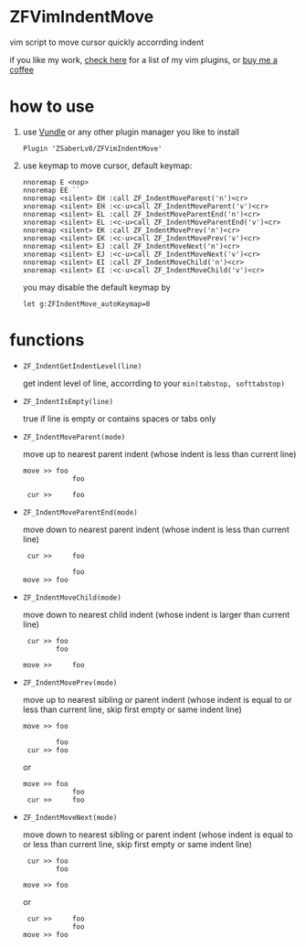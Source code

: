 # ZFVimIndentMove

vim script to move cursor quickly accorrding indent

if you like my work, [check here](https://github.com/ZSaberLv0?utf8=%E2%9C%93&tab=repositories&q=ZFVim) for a list of my vim plugins,
or [buy me a coffee](https://github.com/ZSaberLv0/ZSaberLv0)


# how to use

1. use [Vundle](https://github.com/VundleVim/Vundle.vim) or any other plugin manager you like to install

    ```
    Plugin 'ZSaberLv0/ZFVimIndentMove'
    ```

1. use keymap to move cursor, default keymap:

    ```
    nnoremap E <nop>
    nnoremap EE ``
    nnoremap <silent> EH :call ZF_IndentMoveParent('n')<cr>
    xnoremap <silent> EH :<c-u>call ZF_IndentMoveParent('v')<cr>
    nnoremap <silent> EL :call ZF_IndentMoveParentEnd('n')<cr>
    xnoremap <silent> EL :<c-u>call ZF_IndentMoveParentEnd('v')<cr>
    nnoremap <silent> EK :call ZF_IndentMovePrev('n')<cr>
    xnoremap <silent> EK :<c-u>call ZF_IndentMovePrev('v')<cr>
    nnoremap <silent> EJ :call ZF_IndentMoveNext('n')<cr>
    xnoremap <silent> EJ :<c-u>call ZF_IndentMoveNext('v')<cr>
    nnoremap <silent> EI :call ZF_IndentMoveChild('n')<cr>
    xnoremap <silent> EI :<c-u>call ZF_IndentMoveChild('v')<cr>
    ```

    you may disable the default keymap by

    ```
    let g:ZFIndentMove_autoKeymap=0
    ```

# functions

* `ZF_IndentGetIndentLevel(line)`

    get indent level of line, accorrding to your `min(tabstop, softtabstop)`

* `ZF_IndentIsEmpty(line)`

    true if line is empty or contains spaces or tabs only

* `ZF_IndentMoveParent(mode)`

    move up to nearest parent indent
    (whose indent is less than current line)

    ```
    move >> foo
                foo

     cur >>     foo
    ```

* `ZF_IndentMoveParentEnd(mode)`

    move down to nearest parent indent
    (whose indent is less than current line)

    ```
     cur >>     foo

                foo
    move >> foo
    ```

* `ZF_IndentMoveChild(mode)`

    move down to nearest child indent
    (whose indent is larger than current line)

    ```
     cur >> foo
            foo

    move >>     foo
    ```

* `ZF_IndentMovePrev(mode)`

    move up to nearest sibling or parent indent
    (whose indent is equal to or less than current line, skip first empty or same indent line)

    ```
    move >> foo

            foo
     cur >> foo
    ```

    or

    ```
    move >> foo
                foo
     cur >>     foo
    ```

* `ZF_IndentMoveNext(mode)`

    move down to nearest sibling or parent indent
    (whose indent is equal to or less than current line, skip first empty or same indent line)

    ```
     cur >> foo
            foo

    move >> foo
    ```

    or

    ```
     cur >>     foo
                foo
    move >> foo
    ```

